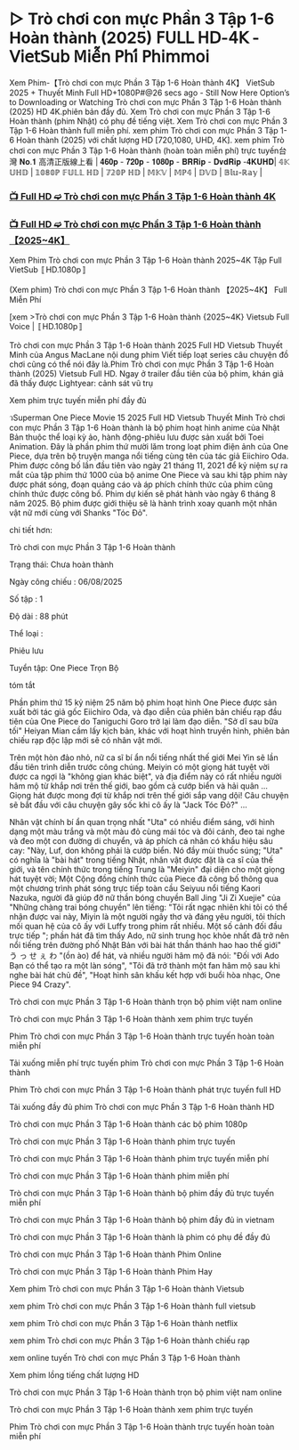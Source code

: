 # ▷ Trò chơi con mực Phần 3 Tập 1-6 Hoàn thành (2025) 𝖥𝖴𝖫𝖫 𝖧𝖣-𝟦𝖪 - 𝖵𝗂𝖾𝗍𝖲𝗎𝖻 𝖬𝗂𝖾̂̃𝗇 𝖯𝗁𝗂́ 𝖯𝗁𝗂𝗆𝗆𝗈𝗂

Xem Phim-【Trò chơi con mực Phần 3 Tập 1-6 Hoàn thành 4K】 VietSub 2025 + Thuyết Minh Full HD+1080P#@26 secs ago - Still Now Here Option’s to Downloading or Watching Trò chơi con mực Phần 3 Tập 1-6 Hoàn thành (2025) HD 4K.phiên bản đầy đủ. Xem Trò chơi con mực Phần 3 Tập 1-6 Hoàn thành (phim Nhật) có phụ đề tiếng việt. Xem Trò chơi con mực Phần 3 Tập 1-6 Hoàn thành full miễn phí. xem phim Trò chơi con mực Phần 3 Tập 1-6 Hoàn thành (2025) với chất lượng HD [720,1080, UHD, 4K]. xem phim Trò chơi con mực Phần 3 Tập 1-6 Hoàn thành (hoàn toàn miễn phí) trực tuyến台灣 𝐍𝐨.𝟏 高清正版線上看 | 𝟒𝟔𝟎𝐩 - 𝟕𝟐𝟎𝐩 - 𝟏𝟎𝟖𝟎𝐩 - 𝐁𝐑𝐑𝐢𝐩 - 𝐃𝐯𝐝𝐑𝐢𝐩 -𝟒𝐊𝐔𝐇𝐃| 𝟜𝕂 𝕌ℍ𝔻 | 𝟙𝟘𝟠𝟘ℙ 𝔽𝕌𝕃𝕃 ℍ𝔻 | 𝟟𝟚𝟘ℙ ℍ𝔻 | 𝕄𝕂𝕍 | 𝕄ℙ𝟜 | 𝔻𝕍𝔻 | 𝔹𝕝𝕦-ℝ𝕒𝕪 |

### [📺 Full HD ➫️ Trò chơi con mực Phần 3 Tập 1-6 Hoàn thành 4K](https://t.co/bisoJeqNCr)

### [📺 Full HD ➫️ Trò chơi con mực Phần 3 Tập 1-6 Hoàn thành 【2025~4K】](https://t.co/bisoJeqNCr)

Xem Phim Trò chơi con mực Phần 3 Tập 1-6 Hoàn thành 2025~4K Tập Full VietSub 〚HD.1080p〛

(Xem phim) Trò chơi con mực Phần 3 Tập 1-6 Hoàn thành 【2025~4K】 Full Miễn Phí

[xem >Trò chơi con mực Phần 3 Tập 1-6 Hoàn thành {2025~4K} Vietsub Full Voice | 〚HD.1080p〛

Trò chơi con mực Phần 3 Tập 1-6 Hoàn thành 2025 Full HD Vietsub Thuyết Minh của Angus MacLane nội dung phim Viết tiếp loạt series câu chuyện đồ chơi cũng có thể nói đây là.Phim Trò chơi con mực Phần 3 Tập 1-6 Hoàn thành (2025) Vietsub Full HD. Ngay ở trailer đầu tiên của bộ phim, khán giả đã thấy được Lightyear: cảnh sát vũ trụ

Xem phim trực tuyến miễn phí đầy đủ

วSuperman One Piece Movie 15 2025 Full HD Vietsub Thuyết Minh Trò chơi con mực Phần 3 Tập 1-6 Hoàn thành là bộ phim hoạt hình anime của Nhật Bản thuộc thể loại kỳ ảo, hành động-phiêu lưu được sản xuất bởi Toei Animation. Đây là phần phim thứ mười lăm trong loạt phim điện ảnh của One Piece, dựa trên bộ truyện manga nổi tiếng cùng tên của tác giả Eiichiro Oda. Phim được công bố lần đầu tiên vào ngày 21 tháng 11, 2021 để kỷ niệm sự ra mắt của tập phim thứ 1000 của bộ anime One Piece và sau khi tập phim này được phát sóng, đoạn quảng cáo và áp phích chính thức của phim cũng chính thức được công bố. Phim dự kiến sẽ phát hành vào ngày 6 tháng 8 năm 2025. Bộ phim được giới thiệu sẽ là hành trình xoay quanh một nhân vật nữ mới cùng với Shanks "Tóc Đỏ".

chi tiết hơn:

Trò chơi con mực Phần 3 Tập 1-6 Hoàn thành

Trạng thái: Chưa hoàn thành

Ngày công chiếu : 06/08/2025

Số tập : 1

Độ dài : 88 phút

Thể loại :

Phiêu lưu

Tuyển tập: One Piece Trọn Bộ

tóm tắt

Phần phim thứ 15 kỷ niệm 25 năm bộ phim hoạt hình One Piece được sản xuất bởi tác giả gốc Eiichiro Oda, và đạo diễn của phiên bản chiếu rạp đầu tiên của One Piece do Taniguchi Goro trở lại làm đạo diễn. "Sở dĩ sau bữa tối" Heiyan Mian cầm lấy kịch bản, khác với hoạt hình truyền hình, phiên bản chiếu rạp độc lập mới sẽ có nhân vật mới.

Trên một hòn đảo nhỏ, nữ ca sĩ bí ẩn nổi tiếng nhất thế giới Mei Yin sẽ lần đầu tiên trình diễn trước công chúng. Meiyin có một giọng hát tuyệt vời được ca ngợi là "không gian khác biệt", và địa điểm này có rất nhiều người hâm mộ từ khắp nơi trên thế giới, bao gồm cả cướp biển và hải quân ... Giọng hát được mong đợi từ khắp nơi trên thế giới sắp vang dội! Câu chuyện sẽ bắt đầu với câu chuyện gây sốc khi cô ấy là "Jack Tóc Đỏ?" ...

Nhân vật chính bí ẩn quan trọng nhất "Uta" có nhiều điểm sáng, với hình dạng một màu trắng và một màu đỏ cùng mái tóc và đôi cánh, đeo tai nghe và đeo một con đường di chuyển, và áp phích cá nhân có khẩu hiệu sâu cay: "Này, Luf, don không phải là cướp biển. Nó đầy mùi thuốc súng; "Uta" có nghĩa là "bài hát" trong tiếng Nhật, nhân vật được đặt là ca sĩ của thế giới, và tên chính thức trong tiếng Trung là "Meiyin" đại diện cho một giọng hát tuyệt vời; Một Cộng đồng chính thức của Piece đã công bố thông qua một chương trình phát sóng trực tiếp toàn cầu Seiyuu nổi tiếng Kaori Nazuka, người đã giúp đỡ nữ thần bóng chuyền Ball Jing "Ji Zi Xuejie" của "Những chàng trai bóng chuyền" lên tiếng: "Tôi rất ngạc nhiên khi tôi có thể nhận được vai này, Miyin là một người ngây thơ và đáng yêu người, tôi thích mối quan hệ của cô ấy với Luffy trong phim rất nhiều. Một số cảnh đối đầu trực tiếp "; phần hát đã tìm thấy Ado, nữ sinh trung học khỏe nhất đã trở nên nổi tiếng trên đường phố Nhật Bản với bài hát thần thánh hao hao thế giới" う っ せ ぇ わ "(ồn ào) để hát, và nhiều người hâm mộ đã nói: "Đối với Ado Bạn có thể tạo ra một làn sóng", "Tôi đã trở thành một fan hâm mộ sau khi nghe bài hát chủ đề", "Hoạt hình sân khấu kết hợp với buổi hòa nhạc, One Piece 94 Crazy".

Trò chơi con mực Phần 3 Tập 1-6 Hoàn thành trọn bộ phim việt nam online

Trò chơi con mực Phần 3 Tập 1-6 Hoàn thành xem phim trực tuyến

Phim Trò chơi con mực Phần 3 Tập 1-6 Hoàn thành trực tuyến hoàn toàn miễn phí

Tải xuống miễn phí trực tuyến phim Trò chơi con mực Phần 3 Tập 1-6 Hoàn thành

Phim Trò chơi con mực Phần 3 Tập 1-6 Hoàn thành phát trực tuyến full HD

Tải xuống đầy đủ phim Trò chơi con mực Phần 3 Tập 1-6 Hoàn thành HD

Trò chơi con mực Phần 3 Tập 1-6 Hoàn thành các bộ phim 1080p

Trò chơi con mực Phần 3 Tập 1-6 Hoàn thành phim trực tuyến

Trò chơi con mực Phần 3 Tập 1-6 Hoàn thành phim trực tuyến miễn phí

Trò chơi con mực Phần 3 Tập 1-6 Hoàn thành phim miễn phí

Trò chơi con mực Phần 3 Tập 1-6 Hoàn thành bộ phim đầy đủ trực tuyến miễn phí

Trò chơi con mực Phần 3 Tập 1-6 Hoàn thành bộ phim đầy đủ in vietnam

Trò chơi con mực Phần 3 Tập 1-6 Hoàn thành là phim có phụ đề đầy đủ

Trò chơi con mực Phần 3 Tập 1-6 Hoàn thành Phim Online

Trò chơi con mực Phần 3 Tập 1-6 Hoàn thành Phim Hay

Xem phim Trò chơi con mực Phần 3 Tập 1-6 Hoàn thành Vietsub

xem phim Trò chơi con mực Phần 3 Tập 1-6 Hoàn thành full vietsub

xem phim Trò chơi con mực Phần 3 Tập 1-6 Hoàn thành netflix

xem phim Trò chơi con mực Phần 3 Tập 1-6 Hoàn thành chiếu rạp

xem online tuyến Trò chơi con mực Phần 3 Tập 1-6 Hoàn thành

Xem phim lồng tiếng chất lượng HD

Trò chơi con mực Phần 3 Tập 1-6 Hoàn thành trọn bộ phim việt nam online

Trò chơi con mực Phần 3 Tập 1-6 Hoàn thành xem phim trực tuyến

Phim Trò chơi con mực Phần 3 Tập 1-6 Hoàn thành trực tuyến hoàn toàn miễn phí
